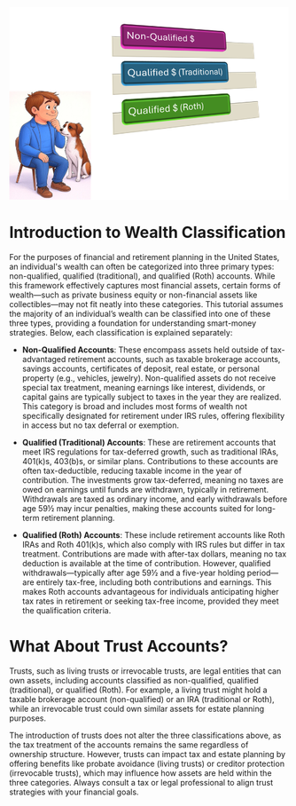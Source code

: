 ![Wealth Classification](wealth_classification.png)

# Introduction to Wealth Classification

For the purposes of financial and retirement planning in the United States, an individual's wealth can often be categorized into three primary types: non-qualified, qualified (traditional), and qualified (Roth) accounts. While this framework effectively captures most financial assets, certain forms of wealth—such as private business equity or non-financial assets like collectibles—may not fit neatly into these categories. This tutorial assumes the majority of an individual’s wealth can be classified into one of these three types, providing a foundation for understanding smart-money strategies. Below, each classification is explained separately:

* **Non-Qualified Accounts**: These encompass assets held outside of tax-advantaged retirement accounts, such as taxable brokerage accounts, savings accounts, certificates of deposit, real estate, or personal property (e.g., vehicles, jewelry). Non-qualified assets do not receive special tax treatment, meaning earnings like interest, dividends, or capital gains are typically subject to taxes in the year they are realized. This category is broad and includes most forms of wealth not specifically designated for retirement under IRS rules, offering flexibility in access but no tax deferral or exemption.

* **Qualified (Traditional) Accounts**: These are retirement accounts that meet IRS regulations for tax-deferred growth, such as traditional IRAs, 401(k)s, 403(b)s, or similar plans. Contributions to these accounts are often tax-deductible, reducing taxable income in the year of contribution. The investments grow tax-deferred, meaning no taxes are owed on earnings until funds are withdrawn, typically in retirement. Withdrawals are taxed as ordinary income, and early withdrawals before age 59½ may incur penalties, making these accounts suited for long-term retirement planning.

* **Qualified (Roth) Accounts**: These include retirement accounts like Roth IRAs and Roth 401(k)s, which also comply with IRS rules but differ in tax treatment. Contributions are made with after-tax dollars, meaning no tax deduction is available at the time of contribution. However, qualified withdrawals—typically after age 59½ and a five-year holding period—are entirely tax-free, including both contributions and earnings. This makes Roth accounts advantageous for individuals anticipating higher tax rates in retirement or seeking tax-free income, provided they meet the qualification criteria.

# What About Trust Accounts?

Trusts, such as living trusts or irrevocable trusts, are legal entities that can own assets, including accounts classified as non-qualified, qualified (traditional), or qualified (Roth). For example, a living trust might hold a taxable brokerage account (non-qualified) or an IRA (traditional or Roth), while an irrevocable trust could own similar assets for estate planning purposes.

The introduction of trusts does not alter the three classifications above, as the tax treatment of the accounts remains the same regardless of ownership structure. However, trusts can impact tax and estate planning by offering benefits like probate avoidance (living trusts) or creditor protection (irrevocable trusts), which may influence how assets are held within the three categories. Always consult a tax or legal professional to align trust strategies with your financial goals.
